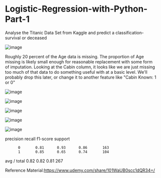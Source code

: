# Logistic-Regression-with-Python-Part-1

 Analyse the Titanic Data Set from Kaggle and  predict a classification- survival or deceased


![image](https://user-images.githubusercontent.com/48589838/77818982-526af700-70fd-11ea-971c-b86bac026513.png)


Roughly 20 percent of the Age data is missing. The proportion of Age missing is likely small enough for reasonable replacement with some form of imputation. Looking at the Cabin column, it looks like we are just missing too much of that data to do something useful with at a basic level. We'll probably drop this later, or change it to another feature like "Cabin Known: 1 or 0"

![image](https://user-images.githubusercontent.com/48589838/77818993-66165d80-70fd-11ea-8d0e-b18b8f9b6fda.png)

![image](https://user-images.githubusercontent.com/48589838/77818997-6ca4d500-70fd-11ea-86fd-9e7ea3d4e5a3.png)

![image](https://user-images.githubusercontent.com/48589838/77818999-6f9fc580-70fd-11ea-8544-629b0a766971.png)

![image](https://user-images.githubusercontent.com/48589838/77819003-76c6d380-70fd-11ea-8ab7-18cc9d411da3.png)

![image](https://user-images.githubusercontent.com/48589838/77819007-80503b80-70fd-11ea-9faf-b8d27ddf6434.png)



 precision    recall  f1-score   support

          0       0.81      0.93      0.86       163
          1       0.85      0.65      0.74       104

avg / total       0.82      0.82      0.81       267


Reference Material:https://www.udemy.com/share/101WaUB0scc1dQR34=/
